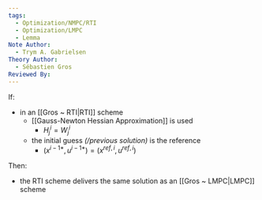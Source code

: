 ```yaml
---
tags:
  - Optimization/NMPC/RTI
  - Optimization/LMPC
  - Lemma
Note Author:
  - Trym A. Gabrielsen
Theory Author:
  - Sébastien Gros
Reviewed By:
---
```

If:
- in an [[Gros ~ RTI|RTI]] scheme
	- [[Gauss-Newton Hessian Approximation]] is used
		- $H_{j}^{i} = W^{i}_{j}$
	- the initial guess *(/previous solution)* is the reference
		- $(x^{i-1*},u^{i-1*})=(x^{ref,i},u^{ref,i})$

Then:
- the RTI scheme delivers the same solution as an [[Gros ~ LMPC|LMPC]] scheme

